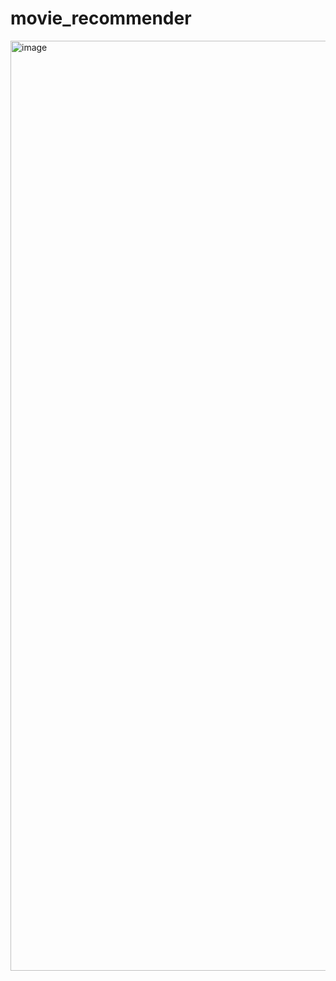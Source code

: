 # movie_recommender

<img width="2953" height="1488" alt="image" src="https://github.com/user-attachments/assets/520e0855-cc55-410b-8faf-68b336eb840c" />
